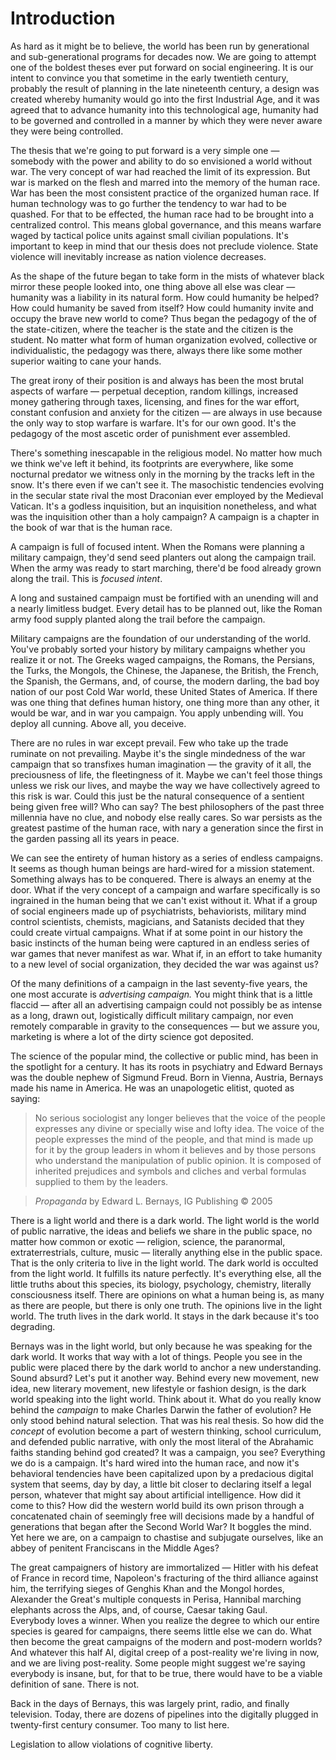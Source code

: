Introduction
======================


As hard as it might be to believe,
the world has been run by generational and sub-generational programs for decades now.
We are going to attempt one of the boldest theses ever put forward on social engineering.
It is our intent to convince you that sometime in the early twentieth century,
probably the result of planning in the late nineteenth century,
a design was created whereby humanity would go into the first Industrial Age,
and it was agreed that to advance humanity into this technological age,
humanity had to be governed and controlled in a manner by which they were never aware they were being controlled.


The thesis that we're going to put forward is a very simple one
&mdash;
somebody with the power and ability to do so envisioned a world without war.
The very concept of war had reached the limit of its expression.
But war is marked on the flesh and marred into the memory of the human race.
War has been the most consistent practice of the organized human race.
If human technology was to go further the tendency to war had to be quashed.
For that to be effected,
the human race had to be brought into a centralized control.
This means global governance,
and this means warfare waged by tactical police units against small civilian populations.
It's important to keep in mind that our thesis does not preclude violence.
State violence will inevitably increase as nation violence decreases.

As the shape of the future began to take form in the mists of whatever black mirror these people looked into,
one thing above all else was clear
&mdash;
humanity was a liability in its natural form.
How could humanity be helped?
How could humanity be saved from itself?
How could humanity invite and occupy the brave new world to come?
Thus began the pedagogy of the of the state-citizen,
where the teacher is the state and the citizen is the student.
No matter what form of human organization evolved,
collective or individualistic,
the pedagogy was there,
always there like some mother superior waiting to cane your hands.

The great irony of their position is and always has been the most brutal aspects of warfare
&mdash;
perpetual deception,
random killings,
increased money gathering through taxes,
licensing,
and fines for the war effort,
constant confusion and anxiety for the citizen
&mdash;
are always in use because the only way to stop warfare is warfare.
It's for our own good.
It's the pedagogy of the most ascetic order of punishment ever assembled.

There's something inescapable in the religious model.
No matter how much we think we've left it behind,
its footprints are everywhere,
like some nocturnal predator we witness only in the morning by the tracks left in the snow.
It's there even if we can't see it.
The masochistic tendencies evolving in the secular state rival the most Draconian ever employed by the Medieval Vatican.
It's a godless inquisition,
but an inquisition nonetheless,
and what was the inquisition other than a holy campaign?
A campaign is a chapter in the book of war that is the human race.


A campaign is full of focused intent.
When the Romans were planning a military campaign,
they'd send seed planters out along the campaign trail.
When the army was ready to start marching,
there'd be food already grown along the trail.
This is *focused intent*.


A long and sustained campaign must be fortified with an unending will and a nearly limitless budget.
Every detail has to be planned out,
like the Roman army food supply planted along the trail before the campaign.


Military campaigns are the foundation of our understanding of the world.
You've probably sorted your history by military campaigns whether you realize it or not.
The Greeks waged campaigns,
the Romans,
the Persians,
the Turks,
the Mongols,
the Chinese,
the Japanese,
the British,
the French,
the Spanish,
the Germans,
and,
of course,
the modern darling,
the bad boy nation of our post Cold War world,
these United States of America.
If there was one thing that defines human history,
one thing more than any other,
it would be war,
and in war you campaign.
You apply unbending will.
You deploy all cunning.
Above all,
you deceive.

There are no rules in war except prevail.
Few who take up the trade ruminate on not prevailing.
Maybe it's the single mindedness of the war campaign that so transfixes human imagination
&mdash;
the gravity of it all,
the preciousness of life,
the fleetingness of it.
Maybe we can't feel those things unless we risk our lives,
and maybe the way we have collectively agreed to this risk is war.
Could this just be the natural consequence of a sentient being given free will?
Who can say?
The best philosophers of the past three millennia have no clue,
and nobody else really cares.
So war persists as the greatest pastime of the human race,
with nary a generation since the first in the garden passing all its years in peace.


We can see the entirety of human history as a series of endless campaigns.
It seems as though human beings are hard-wired for a mission statement.
Something always has to be conquered.
There is always an enemy at the door.
What if the very concept of a campaign and warfare specifically is so ingrained in the human being that we can't exist without it.
What if a group of social engineers made up of psychiatrists,
behaviorists,
military mind control scientists,
chemists,
magicians,
and Satanists decided that they could create virtual campaigns.
What if at some point in our history the basic instincts of the human being were captured in an endless series of war games that never manifest as war.
What if,
in an effort to take humanity to a new level of social organization,
they decided the war was against us?

Of the many definitions of a campaign in the last seventy-five years,
the one most accurate is *advertising campaign.*
You might think that is a little flaccid
&mdash;
after all an advertising campaign could not possibly be as intense as a long,
drawn out,
logistically difficult military campaign,
nor even remotely comparable in gravity to the consequences
&mdash;
but we assure you,
marketing is where a lot of the dirty science got deposited.


The science of the popular mind,
the collective or public mind,
has been in the spotlight for a century.
It has its roots in psychiatry and Edward Bernays was the double nephew of Sigmund Freud.
Born in Vienna,
Austria,
Bernays made his name in America.
He was an unapologetic elitist,
quoted as saying:

>No serious sociologist any longer believes that the voice of the people expresses any divine or specially wise and lofty idea. The voice of the people expresses the mind of the people, and that mind is made up for it by the group leaders in whom it believes and by those persons who understand the manipulation of public opinion. It is composed of inherited prejudices and symbols and cliches and verbal formulas supplied to them by the leaders.


>*Propaganda* by Edward L. Bernays, IG Publishing &copy;  2005



There is a light world and there is a dark world.
The light world is the world of public narrative,
the ideas and beliefs we share in the public space,
no matter how common or exotic
&mdash;
religion,
science,
the paranormal,
extraterrestrials,
culture,
music
&mdash;
literally anything else in the public space.
That is the only criteria to live in the light world.
The dark world is occulted from the light world.
It fulfills its nature perfectly.
It's everything else,
all the little truths about this species,
its biology,
psychology,
chemistry,
literally consciousness itself.
There are opinions on what a human being is,
as many as there are people,
but there is only one truth.
The opinions live in the light world.
The truth lives in the dark world.
It stays in the dark because it's too degrading.

Bernays was in the light world,
but only because he was speaking for the dark world.
It works that way with a lot of things.
People you see in the public were placed there by the dark world to anchor a new understanding.
Sound absurd?
Let's put it another way.
Behind every new movement,
new idea,
new literary movement,
new lifestyle or fashion design,
is the dark world speaking into the light world.
Think about it.
What do you really know behind the *campaign* to make Charles Darwin the father of evolution?
He only stood behind natural selection.
That was his real thesis.
So how did the *concept* of evolution become a part of western thinking,
school curriculum,
and defended public narrative,
with only the most literal of the Abrahamic faiths standing behind god created?
It was a campaign,
you see?
Everything we do is a campaign.
It's hard wired into the human race,
and now it's behavioral tendencies have been capitalized upon by a predacious digital system that seems,
day by day,
a little bit closer to declaring itself a legal person,
whatever that might say about artificial intelligence.
How did it come to this?
How did the western world build its own prison through a concatenated chain of seemingly free will decisions made by a handful of generations that began after the Second World War?
It boggles the mind.
Yet here we are,
on a campaign to chastise and subjugate ourselves,
like an abbey of penitent Franciscans in the Middle Ages?

The great campaigners of history are immortalized
&mdash;
Hitler with his defeat of France in record time,
Napoleon's fracturing of the third alliance against him,
the terrifying sieges of Genghis Khan and the Mongol hordes,
Alexander the Great's multiple conquests in Perisa,
Hannibal marching elephants across the Alps,
and,
of course,
Caesar taking Gaul.   
Everybody loves a winner.
When you realize the degree to which our entire species is geared for campaigns,
there seems little else we can do.
What then become the great campaigns of the modern and post-modern worlds?
And whatever this half AI,
digital creep of a post-reality we're living in now,
and we are living post-reality.
Some people might suggest we're saying everybody is insane,
but,
for that to be true,
there would have to be a viable definition of sane.
There is not.




Back in the days of Bernays,
this was largely print,
radio,
and finally television.
Today,
there are dozens of pipelines into the digitally plugged in twenty-first century consumer.
Too many to list here.



Legislation to allow violations of cognitive liberty.

